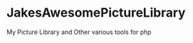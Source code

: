 JakesAwesomePictureLibrary
==========================

My Picture Library and Other various tools for php
